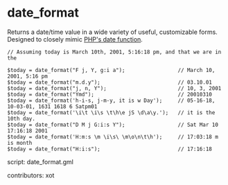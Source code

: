 date_format
===========

Returns a date/time value in a wide variety of useful, customizable forms.
Designed to closely mimic [PHP's date function].

    // Assuming today is March 10th, 2001, 5:16:18 pm, and that we are in the

    $today = date_format("F j, Y, g:i a");                 // March 10, 2001, 5:16 pm
    $today = date_format("m.d.y");                         // 03.10.01
    $today = date_format("j, n, Y");                       // 10, 3, 2001
    $today = date_format("Ymd");                           // 20010310
    $today = date_format('h-i-s, j-m-y, it is w Day');     // 05-16-18, 10-03-01, 1631 1618 6 Satpm01
    $today = date_format('\i\t \i\s \t\h\e jS \d\a\y.');   // it is the 10th day.
    $today = date_format("D M j G:i:s Y");                 // Sat Mar 10 17:16:18 2001
    $today = date_format('H:m:s \m \i\s\ \m\o\n\t\h');     // 17:03:18 m is month
    $today = date_format("H:i:s");                         // 17:16:18 

script: date_format.gml

contributors: xot

[PHP's date function]: http://us2.php.net/manual/en/function.date.php